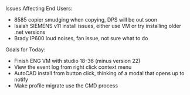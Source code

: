 Issues Affecting End Users:
- 8585 copier smudging when copying, DPS will be out soon
- Isaiah SIEMENS v11 install issues, either use VM or try installing older .net versions
- Brady IP600 loud noises, fan issue, not sure what to do



Goals for Today:
- Finish ENG VM with studio 18-36 (minus version 22)
-  View the event log from right click context menu
- AutoCAD install from button click, thinking of a modal that opens up to notify
- Make profile migrate use the CMD process